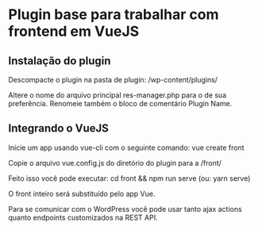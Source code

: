 # Plugin base para trabalhar com frontend em VueJS

## Instalação do plugin

Descompacte o plugin na pasta de plugin: /wp-content/plugins/

Altere o nome do arquivo principal res-manager.php para o de sua preferência. Renomeie também o bloco de comentário Plugin Name.

## Integrando o VueJS

Inicie um app usando vue-cli com o seguinte comando: vue create front

Copie o arquivo vue.config.js do diretório do plugin para a /front/

Feito isso você pode executar: cd front && npm run serve (ou: yarn serve)

O front inteiro será substituído pelo app Vue.

Para se comunicar com o WordPress você pode usar tanto ajax actions quanto endpoints customizados na REST API.